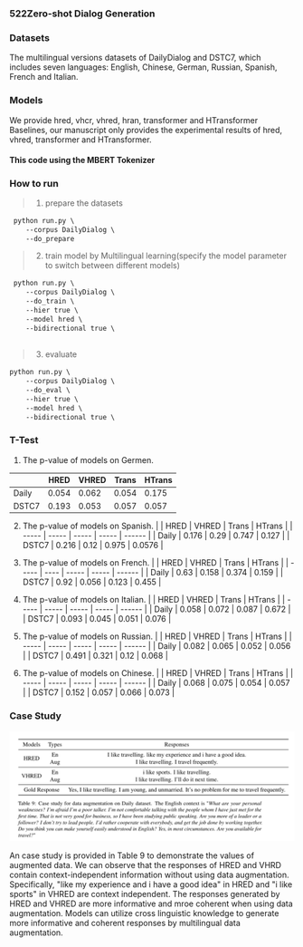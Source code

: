 ### 522Zero-shot Dialog Generation

### Datasets
The multilingual versions datasets of DailyDialog and DSTC7, which includes seven languages: English, Chinese, German, Russian, Spanish, French and Italian.
### Models
We provide hred, vhcr, vhred, hran, transformer and HTransformer Baselines, our manuscript only provides the experimental results of hred, vhred, transformer and HTransformer.

#### This code using the MBERT Tokenizer  

### How to run

> 1. prepare the datasets

```
 python run.py \
 	--corpus DailyDialog \
 	--do_prepare
```

> 2. train model by Multilingual learning(specify the model parameter to switch between different models)

```
 python run.py \
 	--corpus DailyDialog \
 	--do_train \
 	--hier true \
 	--model hred \
 	--bidirectional true \
 	
```

> 3. evaluate  
```
python run.py \
 	--corpus DailyDialog \
 	--do_eval \
 	--hier true \
 	--model hred \
 	--bidirectional true \
```

###  T-Test

1. The p-value of models on Germen.

|       | HRED  | VHRED | Trans | HTrans |
| ----- | ----- | ----- | ----- | ------ |
| Daily | 0.054 | 0.062 | 0.054 | 0.175  |
| DSTC7 | 0.193 | 0.053 | 0.057 | 0.057  |

2. The p-value of models on Spanish.
|       | HRED  | VHRED | Trans | HTrans |
| ----- | ----- | ----- | ----- | ------ |
| Daily | 0.176 | 0.29  | 0.747 | 0.127  |
| DSTC7 | 0.216 | 0.12  | 0.975 | 0.0576 |

3. The p-value of models on French.
|       | HRED | VHRED | Trans | HTrans |
| ----- | ---- | ----- | ----- | ------ |
| Daily | 0.63 | 0.158 | 0.374 | 0.159  |
| DSTC7 | 0.92 | 0.056 | 0.123 | 0.455  |

4. The p-value of models on Italian.
|       | HRED  | VHRED | Trans | HTrans |
| ----- | ----- | ----- | ----- | ------ |
| Daily | 0.058 | 0.072 | 0.087 | 0.672  |
| DSTC7 | 0.093 | 0.045 | 0.051 | 0.076  |

5. The p-value of models on Russian.
|       | HRED  | VHRED | Trans | HTrans |
| ----- | ----- | ----- | ----- | ------ |
| Daily | 0.082 | 0.065 | 0.052 | 0.056  |
| DSTC7 | 0.491 | 0.321 | 0.12  | 0.068  |

6. The p-value of models on Chinese.
|       | HRED  | VHRED | Trans | HTrans |
| ----- | ----- | ----- | ----- | ------ |
| Daily | 0.068 | 0.075 | 0.054 | 0.057  |
| DSTC7 | 0.152 | 0.057 | 0.066 | 0.073  |


###  Case Study  

![Case study](case.png)  

An case study is provided in Table 9  to demonstrate the values of augmented data.  We can observe that the responses of HRED and VHRD contain context-independent information without using data augmentation. Specifically, "like my experience and i have a good idea" in HRED and "i like sports" in VHRED are context independent. The responses generated by HRED and VHRED are more informative and mroe coherent when using data augmentation. Models can utilize cross linguistic knowledge to generate more informative and coherent responses by multilingual data augmentation.  











